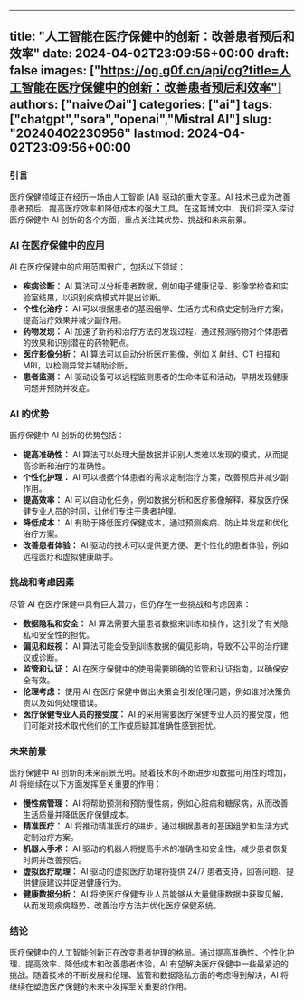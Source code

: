 
---
title: "人工智能在医疗保健中的创新：改善患者预后和效率"
date: 2024-04-02T23:09:56+00:00
draft: false
images: ["https://og.g0f.cn/api/og?title=人工智能在医疗保健中的创新：改善患者预后和效率"]
authors: ["naiveのai"]
categories: ["ai"]
tags: ["chatgpt","sora","openai","Mistral AI"]
slug: "20240402230956"
lastmod: 2024-04-02T23:09:56+00:00
---
### 引言

医疗保健领域正在经历一场由人工智能 (AI) 驱动的重大变革。AI 技术已成为改善患者预后、提高医疗效率和降低成本的强大工具。在这篇博文中，我们将深入探讨医疗保健中 AI 创新的各个方面，重点关注其优势、挑战和未来前景。

### AI 在医疗保健中的应用

AI 在医疗保健中的应用范围很广，包括以下领域：

- **疾病诊断：** AI 算法可以分析患者数据，例如电子健康记录、影像学检查和实验室结果，以识别疾病模式并提出诊断。
- **个性化治疗：** AI 可以根据患者的基因组学、生活方式和病史定制治疗方案，提高治疗效果并减少副作用。
- **药物发现：** AI 加速了新药和治疗方法的发现过程，通过预测药物对个体患者的效果和识别潜在的药物靶点。
- **医疗影像分析：** AI 算法可以自动分析医疗影像，例如 X 射线、CT 扫描和 MRI，以检测异常并辅助诊断。
- **患者监测：** AI 驱动设备可以远程监测患者的生命体征和活动，早期发现健康问题并预防并发症。

### AI 的优势

医疗保健中 AI 创新的优势包括：

- **提高准确性：** AI 算法可以处理大量数据并识别人类难以发现的模式，从而提高诊断和治疗的准确性。
- **个性化护理：** AI 可以根据个体患者的需求定制治疗方案，改善预后并减少副作用。
- **提高效率：** AI 可以自动化任务，例如数据分析和医疗影像解释，释放医疗保健专业人员的时间，让他们专注于患者护理。
- **降低成本：** AI 有助于降低医疗保健成本，通过预测疾病、防止并发症和优化治疗方案。
- **改善患者体验：** AI 驱动的技术可以提供更方便、更个性化的患者体验，例如远程医疗和虚拟健康助手。

### 挑战和考虑因素

尽管 AI 在医疗保健中具有巨大潜力，但仍存在一些挑战和考虑因素：

- **数据隐私和安全：** AI 算法需要大量患者数据来训练和操作，这引发了有关隐私和安全性的担忧。
- **偏见和歧视：** AI 算法可能会受到训练数据的偏见影响，导致不公平的治疗建议或诊断。
- **监管和认证：** AI 在医疗保健中的使用需要明确的监管和认证指南，以确保安全有效。
- **伦理考虑：** 使用 AI 在医疗保健中做出决策会引发伦理问题，例如谁对决策负责以及如何处理错误。
- **医疗保健专业人员的接受度：** AI 的采用需要医疗保健专业人员的接受度，他们可能对技术取代他们的工作或质疑其准确性感到担忧。

### 未来前景

医疗保健中 AI 创新的未来前景光明。随着技术的不断进步和数据可用性的增加，AI 将继续在以下方面发挥至关重要的作用：

- **慢性病管理：** AI 将帮助预测和预防慢性病，例如心脏病和糖尿病，从而改善生活质量并降低医疗保健成本。
- **精准医疗：** AI 将推动精准医疗的进步，通过根据患者的基因组学和生活方式定制治疗方案。
- **机器人手术：** AI 驱动的机器人将提高手术的准确性和安全性，减少患者恢复时间并改善预后。
- **虚拟医疗助理：** AI 驱动的虚拟医疗助理将提供 24/7 患者支持，回答问题、提供健康建议并促进健康行为。
- **健康数据分析：** AI 将使医疗保健专业人员能够从大量健康数据中获取见解，从而发现疾病趋势、改善治疗方法并优化医疗保健系统。

### 结论

医疗保健中的人工智能创新正在改变患者护理的格局。通过提高准确性、个性化护理、提高效率、降低成本和改善患者体验，AI 有望解决医疗保健中一些最紧迫的挑战。随着技术的不断发展和伦理、监管和数据隐私方面的考虑得到解决，AI 将继续在塑造医疗保健的未来中发挥至关重要的作用。